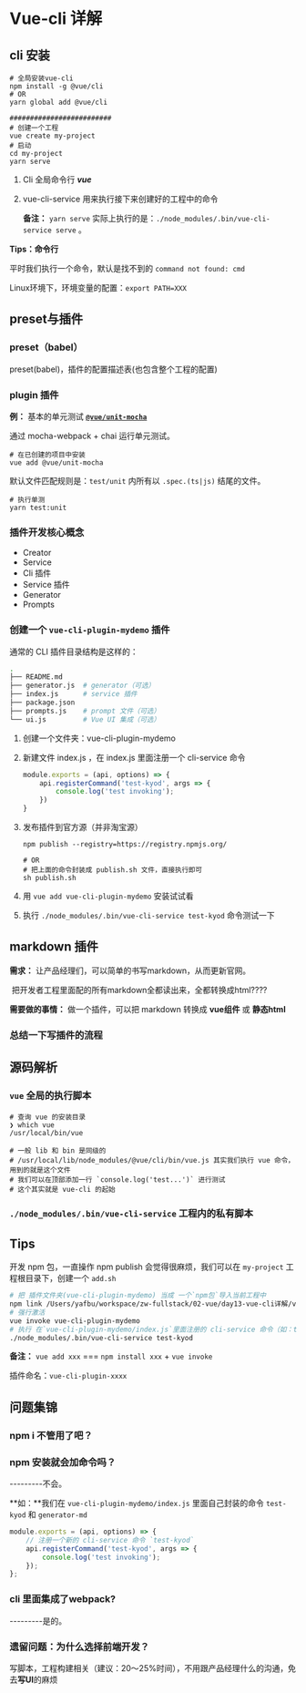 # Vue-cli 详解

## cli 安装

```shell
# 全局安装vue-cli
npm install -g @vue/cli
# OR
yarn global add @vue/cli

#########################
# 创建一个工程
vue create my-project
# 启动
cd my-project
yarn serve
```

1. Cli 全局命令行 ***vue***

2. vue-cli-service 用来执行接下来创建好的工程中的命令

   **备注：** `yarn serve` 实际上执行的是：`./node_modules/.bin/vue-cli-service serve` 。

**Tips：命令行**

平时我们执行一个命令，默认是找不到的 `command not found: cmd`

Linux环境下，环境变量的配置：`export PATH=XXX`

## preset与插件

### preset（babel）

preset(babel)，插件的配置描述表(也包含整个工程的配置)

### plugin 插件

**例：** 基本的单元测试 **[`@vue/unit-mocha`](https://github.com/vuejs/vue-docs-zh-cn/tree/427499f44f9b5178236a5a1a86e8ac4e8fc45ec4/vue-cli-plugin-unit-mocha)**

通过 mocha-webpack + chai 运行单元测试。

```shell
# 在已创建的项目中安装
vue add @vue/unit-mocha
```

默认文件匹配规则是：`test/unit` 内所有以 `.spec.(ts|js)` 结尾的文件。

```shell
# 执行单测
yarn test:unit
```

### 插件开发核心概念

* Creator
* Service
* Cli 插件
* Service 插件
* Generator
* Prompts

### 创建一个 `vue-cli-plugin-mydemo` 插件

通常的 CLI 插件目录结构是这样的：

```sh
.
├── README.md
├── generator.js  # generator（可选）
├── index.js      # service 插件
├── package.json
├── prompts.js    # prompt 文件（可选）
└── ui.js         # Vue UI 集成（可选）
```

1. 创建一个文件夹：vue-cli-plugin-mydemo

2. 新建文件 index.js ，在 index.js 里面注册一个 cli-service 命令

   ```js
   module.exports = (api, options) => {
       api.registerCommand('test-kyod', args => {
           console.log('test invoking');
       })
   }
   ```

3. 发布插件到官方源（并非淘宝源）

   ```shell
   npm publish --registry=https://registry.npmjs.org/
   
   # OR
   # 把上面的命令封装成 publish.sh 文件，直接执行即可
   sh publish.sh
   ```

4. 用 `vue add vue-cli-plugin-mydemo` 安装试试看

5. 执行 `./node_modules/.bin/vue-cli-service test-kyod` 命令测试一下

## markdown 插件

**需求：** 让产品经理们，可以简单的书写markdown，从而更新官网。

​			把开发者工程里面配的所有markdown全都读出来，全都转换成html????

**需要做的事情：** 做一个插件，可以把 markdown 转换成 **vue组件** 或 **静态html**

### 总结一下写插件的流程

## 源码解析

### `vue` 全局的执行脚本

```shell
# 查询 vue 的安装目录
❯ which vue
/usr/local/bin/vue

# 一般 lib 和 bin 是同级的
# /usr/local/lib/node_modules/@vue/cli/bin/vue.js 其实我们执行 vue 命令，用到的就是这个文件
# 我们可以在顶部添加一行 `console.log('test...')` 进行测试
# 这个其实就是 vue-cli 的起始
```

### `./node_modules/.bin/vue-cli-service` 工程内的私有脚本

## Tips

开发 npm 包，一直操作 npm publish 会觉得很麻烦，我们可以在 `my-project` 工程根目录下，创建一个 `add.sh`

```sh
# 把 插件文件夹(vue-cli-plugin-mydemo) 当成 一个`npm包`导入当前工程中
npm link /Users/yafbu/workspace/zw-fullstack/02-vue/day13-vue-cli详解/vue-cli-plugin-mydemo
# 强行激活
vue invoke vue-cli-plugin-mydemo
# 执行 在`vue-cli-plugin-mydemo/index.js`里面注册的 cli-service 命令（如：test-kyod）
./node_modules/.bin/vue-cli-service test-kyod
```

**备注：** `vue add xxx` === `npm install xxx` + `vue invoke`

插件命名：`vue-cli-plugin-xxxx`

## 问题集锦

### npm i 不管用了吧？

### npm 安装就会加命令吗？

---------不会。

**如：**我们在 `vue-cli-plugin-mydemo/index.js` 里面自己封装的命令 `test-kyod` 和 `generator-md`

```js
module.exports = (api, options) => {
    // 注册一个新的 cli-service 命令 `test-kyod`
    api.registerCommand('test-kyod', args => {
        console.log('test invoking');
    });
};

```

### cli 里面集成了webpack?

---------是的。

### 遗留问题：为什么选择前端开发？

写脚本，工程构建相关（建议：20～25%时间），不用跟产品经理什么的沟通，免去**写UI**的麻烦
